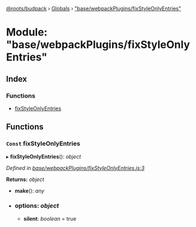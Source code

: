 [@roots/budpack](../README.md) › [Globals](../globals.md) › ["base/webpackPlugins/fixStyleOnlyEntries"](_base_webpackplugins_fixstyleonlyentries_.md)

# Module: "base/webpackPlugins/fixStyleOnlyEntries"

## Index

### Functions

* [fixStyleOnlyEntries](_base_webpackplugins_fixstyleonlyentries_.md#const-fixstyleonlyentries)

## Functions

### `Const` fixStyleOnlyEntries

▸ **fixStyleOnlyEntries**(): *object*

*Defined in [base/webpackPlugins/fixStyleOnlyEntries.js:3](https://github.com/roots/bud-support/blob/bc9161d/src/budpack/builder/base/webpackPlugins/fixStyleOnlyEntries.js#L3)*

**Returns:** *object*

* **make**(): *any*

* ### **options**: *object*

  * **silent**: *boolean* = true
